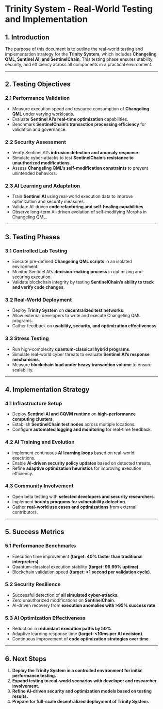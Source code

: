 # **Trinity System - Real-World Testing and Implementation**

## **1. Introduction**

The purpose of this document is to outline the real-world testing and implementation strategy for the **Trinity System**, which includes **Changeling QML, Sentinel AI, and SentinelChain**. This testing phase ensures stability, security, and efficiency across all components in a practical environment.

---

## **2. Testing Objectives**

### **2.1 Performance Validation**
- Measure execution speed and resource consumption of **Changeling QML** under varying workloads.
- Evaluate **Sentinel AI’s real-time optimization** capabilities.
- Benchmark **SentinelChain’s transaction processing efficiency** for validation and governance.

### **2.2 Security Assessment**
- Verify Sentinel AI’s **intrusion detection and anomaly response**.
- Simulate cyber-attacks to test **SentinelChain’s resistance to unauthorized modifications**.
- Assess **Changeling QML’s self-modification constraints** to prevent unintended behaviors.

### **2.3 AI Learning and Adaptation**
- Train **Sentinel AI** using real-world execution data to improve optimization and security measures.
- Validate AI-driven **code refactoring and self-healing capabilities**.
- Observe long-term AI-driven evolution of self-modifying Morphs in Changeling QML.

---

## **3. Testing Phases**

### **3.1 Controlled Lab Testing**
- Execute pre-defined **Changeling QML scripts** in an isolated environment.
- Monitor Sentinel AI’s **decision-making process** in optimizing and securing execution.
- Validate blockchain integrity by testing **SentinelChain’s ability to track and verify code changes**.

### **3.2 Real-World Deployment**
- Deploy **Trinity System** on **decentralized test networks**.
- Allow external developers to write and execute Changeling QML programs.
- Gather feedback on **usability, security, and optimization effectiveness**.

### **3.3 Stress Testing**
- Run high-complexity **quantum-classical hybrid programs**.
- Simulate real-world cyber threats to evaluate **Sentinel AI’s response mechanisms**.
- Measure **blockchain load under heavy transaction volume** to ensure scalability.

---

## **4. Implementation Strategy**

### **4.1 Infrastructure Setup**
- Deploy **Sentinel AI and CQVM runtime** on **high-performance computing clusters**.
- Establish **SentinelChain test nodes** across multiple locations.
- Configure **automated logging and monitoring** for real-time feedback.

### **4.2 AI Training and Evolution**
- Implement continuous **AI learning loops** based on real-world executions.
- Enable **AI-driven security policy updates** based on detected threats.
- Refine **adaptive optimization heuristics** for improving execution efficiency.

### **4.3 Community Involvement**
- Open beta testing with **selected developers and security researchers**.
- Implement **bounty programs for vulnerability detection**.
- Gather **real-world use cases and optimizations** from external contributors.

---

## **5. Success Metrics**

### **5.1 Performance Benchmarks**
- Execution time improvement **(target: 40% faster than traditional interpreters)**.
- Quantum-classical execution stability **(target: 99.99% uptime)**.
- Blockchain validation speed **(target: <1 second per validation cycle)**.

### **5.2 Security Resilience**
- Successful detection of **all simulated cyber-attacks**.
- Zero unauthorized modifications on **SentinelChain**.
- AI-driven recovery from **execution anomalies with >95% success rate**.

### **5.3 AI Optimization Effectiveness**
- Reduction in **redundant execution paths by 50%**.
- Adaptive learning response time **(target: <10ms per AI decision)**.
- Continuous improvement of **code optimization strategies over time**.

---

## **6. Next Steps**

1. **Deploy the Trinity System in a controlled environment for initial performance testing.**
2. **Expand testing to real-world scenarios with developer and researcher involvement.**
3. **Refine AI-driven security and optimization models based on testing results.**
4. **Prepare for full-scale decentralized deployment of Trinity System.**

